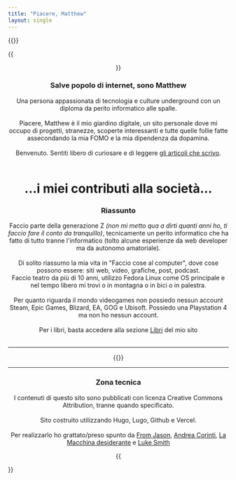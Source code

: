 ```yaml
---
title: "Piacere, Matthew"
layout: single
---
```


{{<imageHeader>}}

{{<center>}}

<h3>Salve popolo di internet, sono Matthew</h3>

Una persona appassionata di tecnologia e culture underground con un diploma da perito informatico alle spalle.<br /><br />
Piacere, Matthew è il mio giardino digitale, un sito personale dove mi occupo di progetti, stranezze, scoperte interessanti e tutte quelle follie fatte assecondando la mia FOMO e la mia dipendenza da dopamina.<br /><br />
Benvenuto. Sentiti libero di curiosare e di leggere <a href="/blog">gli articoli che scrivo</a>.<br /><br />

<h1>...i miei contributi alla società...</h1>

<h3>Riassunto</h3>

Faccio parte della generazione Z <i>(non mi metto qua a dirti quanti anni ho, ti faccio fare il conto da tranquillo)</i>, tecnicamente un perito informatico che ha fatto di tutto tranne l'informatico (tolto alcune esperienze da web developer ma da autonomo amatoriale).<br /><br />
Di solito riassumo la mia vita in "Faccio cose al computer", dove cose possono essere: siti web, video, grafiche, post, podcast.<br />
Faccio teatro da più di 10 anni, utilizzo Fedora Linux come OS principale e nel tempo libero mi trovi o in montagna o in bici o in palestra.<br /><br />
Per quanto riguarda il mondo videogames non possiedo nessun account Steam, Epic Games, Blizard, EA, GOG e Ubisoft. Possiedo una Playstation 4 ma non ho nessun account.<br /><br />
Per i libri, basta accedere alla sezione <a href="/libri">Libri</a> del mio sito<br /><br />

<hr />

{{<link>}}

<hr />

<h3>Zona tecnica</h3>

I contenuti di questo sito sono pubblicati con licenza Creative Commons Attribution, tranne quando specificato.<br /><br />
Sito costruito utilizzando Hugo, Lugo, Github e Vercel.<br /><br />
Per realizzarlo ho grattato/preso spunto da <a href="https://www.fromjason.xyz/">From Jason</a>, <a href="https://www.andreacorinti.com/">Andrea Corinti</a>, <a href="https://lamacchinadesiderante.org/">La Macchina desiderante</a> e <a href="https://lukesmith.xyz/">Luke Smith</a>

{{</center>}}
